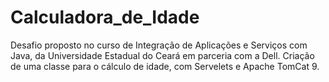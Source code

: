 # Calculadora_de_Idade

Desafio proposto no curso de Integração de Aplicações e Serviços com Java, da Universidade Estadual do Ceará em parceria com a Dell. Criação de uma classe para o cálculo de idade, com Servelets e Apache TomCat 9. 
